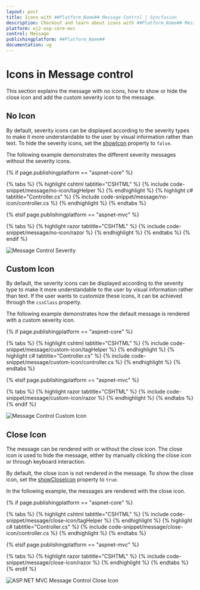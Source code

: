 ```yaml
---
layout: post
title: Icons with ##Platform_Name## Message Control | Syncfusion
description: Checkout and learn about icons with ##Platform_Name## Message control of Syncfusion Essential JS 2 and more details.
platform: ej2-asp-core-mvc
control: Message
publishingplatform: ##Platform_Name##
documentation: ug
---
```


# Icons in Message control

This section explains the message with no icons, how to show or hide the close icon and add the custom severity icon to the message.

## No Icon

By default, severity icons can be displayed according to the severity types to make it more understandable to the user by visual information rather than text. To hide the severity icons, set the [showIcon](https://help.syncfusion.com/cr/aspnetcore-js2/Syncfusion.EJ2.Notifications.Message.html#Syncfusion_EJ2_Notifications_Message_ShowIcon) property to `false`.

The following example demonstrates the different severity messages without the severity icons.

{% if page.publishingplatform == "aspnet-core" %}

{% tabs %}
{% highlight cshtml tabtitle="CSHTML" %}
{% include code-snippet/message/no-icon/tagHelper %}
{% endhighlight %}
{% highlight c# tabtitle="Controller.cs" %}
{% include code-snippet/message/no-icon/controller.cs %}
{% endhighlight %}
{% endtabs %}

{% elsif page.publishingplatform == "aspnet-mvc" %}

{% tabs %}
{% highlight razor tabtitle="CSHTML" %}
{% include code-snippet/message/no-icon/razor %}
{% endhighlight %}
{% endtabs %}
{% endif %}

![Message Control Severity](images/message-severity.png)

## Custom Icon

By default, the severity icons can be displayed according to the severity type to make it more understandable to the user by visual information rather than text. If the user wants to customize these icons, it can be achieved through the `cssClass` property.

The following example demonstrates how the default message is rendered with a custom severity icon.

{% if page.publishingplatform == "aspnet-core" %}

{% tabs %}
{% highlight cshtml tabtitle="CSHTML" %}
{% include code-snippet/message/custom-icon/tagHelper %}
{% endhighlight %}
{% highlight c# tabtitle="Controller.cs" %}
{% include code-snippet/message/custom-icon/controller.cs %}
{% endhighlight %}
{% endtabs %}

{% elsif page.publishingplatform == "aspnet-mvc" %}

{% tabs %}
{% highlight razor tabtitle="CSHTML" %}
{% include code-snippet/message/custom-icon/razor %}
{% endhighlight %}
{% endtabs %}
{% endif %}

![Message Control Custom Icon](images/message-custom-icon.png)

## Close Icon

The message can be rendered with or without the close icon. The close icon is used to hide the message, either by manually clicking the close icon or through keyboard interaction.

By default, the close icon is not rendered in the message. To show the close icon, set the [showCloseIcon](https://help.syncfusion.com/cr/aspnetcore-js2/Syncfusion.EJ2.Notifications.Message.html#Syncfusion_EJ2_Notifications_Message_ShowCloseIcon) property to `true`.

In the following example, the messages are rendered with the close icon.

{% if page.publishingplatform == "aspnet-core" %}

{% tabs %}
{% highlight cshtml tabtitle="CSHTML" %}
{% include code-snippet/message/close-icon/tagHelper %}
{% endhighlight %}
{% highlight c# tabtitle="Controller.cs" %}
{% include code-snippet/message/close-icon/controller.cs %}
{% endhighlight %}
{% endtabs %}

{% elsif page.publishingplatform == "aspnet-mvc" %}

{% tabs %}
{% highlight razor tabtitle="CSHTML" %}
{% include code-snippet/message/close-icon/razor %}
{% endhighlight %}
{% endtabs %}
{% endif %}

![ASP.NET MVC Message Control Close Icon](images/message-close-icon.png)
